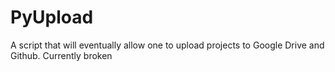 # PyUpload
A script that will eventually allow one to upload projects to Google Drive and Github. Currently broken
